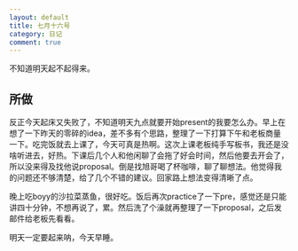 ```yaml
---
layout: default
title: 七月十六号
category: 日记
comment: true
---
```


不知道明天起不起得来。

## 所做
反正今天起床又失败了，不知道明天九点就要开始present的我要怎么办。早上在想了一下昨天的零碎的idea，差不多有个思路，整理了一下打算下午和老板商量一下。吃完饭就去上课了，今天可真是热啊。这次上课老板纯手写板书，我还是没啥听进去，好热。下课后几个人和他闲聊了会拖了好会时间，然后他要去开会了，所以没来得及找他说proposal。倒是找旭哥喝了杯咖啡，聊了聊想法。他觉得我的问题还不够清楚，给了几个不错的建议。回家路上想法变得清晰了点。

晚上吃boyy的沙拉菜蒸鱼，很好吃。饭后再次practice了一下pre，感觉还是只能讲四十分钟，不想再说了，累。然后洗了个澡就再整理了一下proposal，之后发邮件给老板先看看。

明天一定要起来呐，今天早睡。